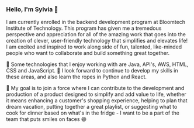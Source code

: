### Hello, I'm Sylvia 👋

I am currently enrolled in the backend development program at Bloomtech Institute of Technology.  This program has given me a tremedous perspective and appreciation for all of the amazing work that goes into the creation of clever, user-friendly technology that simplifies and elevates life! I am excited and inspired to work along side of fun, talented, like-minded people who want to collaborate and build something great together. 

🔭 Some technologies that I enjoy working with are Java, API's, AWS, HTML, CSS and JavaScript.  🌱 I look forward to continue to develop my skills in these areas, and also learn the ropes in Python and React. 

👯 My goal is to join a force where I can contribute to the development and production of a product designed to simplify and add value to life, whether it means enhancing a customer's shopping experience, helping to plan that dream vacation, putting together a great playlist, or suggesting what to cook for dinner based on what's in the fridge - I want to be a part of the team that puts smiles on faces 😄




<!--
**sylviamohos/sylviamohos** is a ✨ _special_ ✨ repository because its `README.md` (this file) appears on your GitHub profile.

Here are some ideas to get you started:

-  I’m currently working on ...
-  I’m currently learning ...
-  I’m looking to collaborate on ...
- 🤔 I’m looking for help with ...
- 💬 Ask me about ...
- 📫 How to reach me: ...
-  Pronouns: ...
- ⚡ Fun fact: ...
-->
